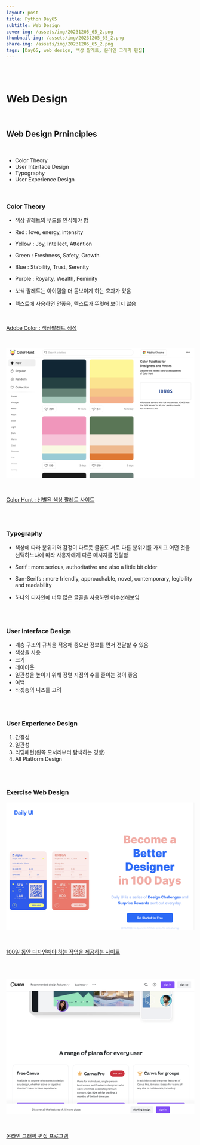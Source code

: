```yaml
---
layout: post
title: Python Day65
subtitle: Web Design
cover-img: /assets/img/20231205_65_2.png
thumbnail-img: /assets/img/20231205_65_2.png
share-img: /assets/img/20231205_65_2.png
tags: [Day65, web design, 색상 팔레트, 온라인 그래픽 편집]
---
```

       
<br><br>

# Web Design  

<br>
  
## Web Design Prninciples  

<br>
  
- Color Theory  
- User Interface Design  
- Typography  
- User Experience Design

<br>

### Color Theory  
  
- 색상 팔레트의 무드를 인식해야 함  
  
- Red : love, energy, intensity  
- Yellow : Joy, Intellect, Attention  
- Green : Freshness, Safety, Growth  
- Blue : Stability, Trust, Serenity  
- Purple : Royalty, Wealth, Feminity  
  
- 보색 팔레트는 아이템을 더 돋보이게 하는 효과가 있음  
- 텍스트에 사용하면 안좋음, 텍스트가 뚜렷해 보이지 않음

<br>

[Adobe Color : 색상팔레트 생성](https://color.adobe.com/ko/create/color-wheel)  

<br>

![2](/assets/img/20231205_65_2.png)  

<br>

[Color Hunt : 선별된 색상 팔레트 사이트](https://colorhunt.co)

<br><br>
  
### Typography  
  
- 색상에 따라 분위기와 감정이 다르듯 글꼴도 서로 다른 분위기를 가지고 어떤 것을 선택하느냐에 따라 사용자에게 다른 메시지를 전달함  
- Serif : more serious, authoritative and also a little bit older  
- San-Serifs : more friendly, approachable, novel, contemporary, legibility and readability  
  
- 하나의 디자인에 너무 많은 글꼴을 사용하면 어수선해보임  

<br><br>
   
### User Interface Design  
  
- 계층 구조의 규칙을 적용해 중요한 정보를 먼저 전달할 수 있음  
- 색상을 사용  
- 크기  
- 레이아웃  
- 일관성을 높이기 위해 정렬 지점의 수를 줄이는 것이 좋음  
- 여백  
- 타겟층의 니즈를 고려

<br><br>
  
### User Experience Design  
  
1. 간결성   
2. 일관성  
3. 리딩패턴(왼쪽 모서리부터 탐색하는 경향)  
4. All Platform Design  

<br><br>
  
### Exercise Web Design
  
![3](/assets/img/20231205_65_3.png)  

<br>
  
[100일 동안 디자인해야 하는 작업을 제공하는 사이트](https://www.dailyui.co)  

<br><br>
  
![1](/assets/img/20231205_65_1.png)  

<br>
  
[온라인 그래픽 편집 프로그램](https://www.canva.com/ko_kr/)  

<br>
